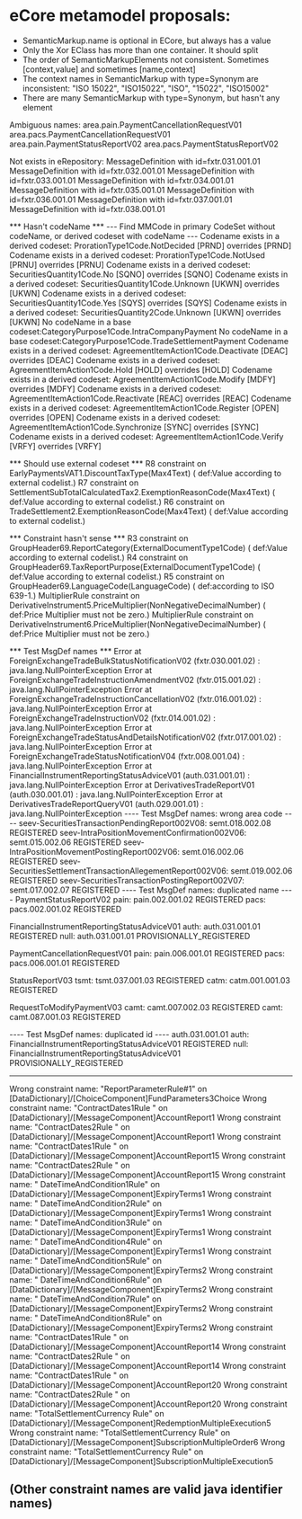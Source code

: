 # eCore metamodel proposals:
- SemanticMarkup.name is optional in ECore, but always has a value
- Only the Xor EClass has more than one container. It should split
- The order of SemanticMarkupElements not consistent. Sometimes [context,value] and sometimes [name,context]
- The context names in  SemanticMarkup with type=Synonym are inconsistent: "ISO 15022", "ISO15022", "ISO", "15022", "ISO15002"  
- There are many SemanticMarkup with type=Synonym, but hasn't any element

Ambiguous names:
area.pain.PaymentCancellationRequestV01 area.pacs.PaymentCancellationRequestV01
area.pain.PaymentStatusReportV02 area.pacs.PaymentStatusReportV02

Not exists in eRepository: 
MessageDefinition with id=fxtr.031.001.01
MessageDefinition with id=fxtr.032.001.01
MessageDefinition with id=fxtr.033.001.01
MessageDefinition with id=fxtr.034.001.01
MessageDefinition with id=fxtr.035.001.01
MessageDefinition with id=fxtr.036.001.01
MessageDefinition with id=fxtr.037.001.01
MessageDefinition with id=fxtr.038.001.01

*** Hasn't codeName ***
--- Find MMCode in primary CodeSet without codeName, or derived codeset with codeName --- 
Codename exists in a derived codeset: ProrationType1Code.NotDecided [PRND] overrides [PRND]
Codename exists in a derived codeset: ProrationType1Code.NotUsed [PRNU] overrides [PRNU]
Codename exists in a derived codeset: SecuritiesQuantity1Code.No [SQNO] overrides [SQNO]
Codename exists in a derived codeset: SecuritiesQuantity1Code.Unknown [UKWN] overrides [UKWN]
Codename exists in a derived codeset: SecuritiesQuantity1Code.Yes [SQYS] overrides [SQYS]
Codename exists in a derived codeset: SecuritiesQuantity2Code.Unknown [UKWN] overrides [UKWN]
No codeName in a base codeset:CategoryPurpose1Code.IntraCompanyPayment
No codeName in a base codeset:CategoryPurpose1Code.TradeSettlementPayment
Codename exists in a derived codeset: AgreementItemAction1Code.Deactivate [DEAC] overrides [DEAC]
Codename exists in a derived codeset: AgreementItemAction1Code.Hold [HOLD] overrides [HOLD]
Codename exists in a derived codeset: AgreementItemAction1Code.Modify [MDFY] overrides [MDFY]
Codename exists in a derived codeset: AgreementItemAction1Code.Reactivate [REAC] overrides [REAC]
Codename exists in a derived codeset: AgreementItemAction1Code.Register [OPEN] overrides [OPEN]
Codename exists in a derived codeset: AgreementItemAction1Code.Synchronize [SYNC] overrides [SYNC]
Codename exists in a derived codeset: AgreementItemAction1Code.Verify [VRFY] overrides [VRFY]

*** Should use external codeset ***
R8 constraint on EarlyPaymentsVAT1.DiscountTaxType(Max4Text)
  ( def:Value according to external codelist.)
R7 constraint on SettlementSubTotalCalculatedTax2.ExemptionReasonCode(Max4Text)
  ( def:Value according to external codelist.)
R6 constraint on TradeSettlement2.ExemptionReasonCode(Max4Text)
  ( def:Value according to external codelist.)

*** Constraint hasn't sense ***
R3 constraint on GroupHeader69.ReportCategory(ExternalDocumentType1Code)
  ( def:Value according to external codelist.)
R4 constraint on GroupHeader69.TaxReportPurpose(ExternalDocumentType1Code)
  ( def:Value according to external codelist.)
R5 constraint on GroupHeader69.LanguageCode(LanguageCode)
  ( def:according to ISO 639-1.)
MultiplierRule constraint on DerivativeInstrument5.PriceMultiplier(NonNegativeDecimalNumber)
  ( def:Price Multiplier must not be zero.)
MultiplierRule constraint on DerivativeInstrument6.PriceMultiplier(NonNegativeDecimalNumber)
  ( def:Price Multiplier must not be zero.)
  
*** Test MsgDef names ***
Error at ForeignExchangeTradeBulkStatusNotificationV02 (fxtr.030.001.02) : java.lang.NullPointerException
Error at ForeignExchangeTradeInstructionAmendmentV02 (fxtr.015.001.02) : java.lang.NullPointerException
Error at ForeignExchangeTradeInstructionCancellationV02 (fxtr.016.001.02) : java.lang.NullPointerException
Error at ForeignExchangeTradeInstructionV02 (fxtr.014.001.02) : java.lang.NullPointerException
Error at ForeignExchangeTradeStatusAndDetailsNotificationV02 (fxtr.017.001.02) : java.lang.NullPointerException
Error at ForeignExchangeTradeStatusNotificationV04 (fxtr.008.001.04) : java.lang.NullPointerException
Error at FinancialInstrumentReportingStatusAdviceV01 (auth.031.001.01) : java.lang.NullPointerException
Error at DerivativesTradeReportV01 (auth.030.001.01) : java.lang.NullPointerException
Error at DerivativesTradeReportQueryV01 (auth.029.001.01) : java.lang.NullPointerException
---- Test MsgDef names: wrong area code ----
seev-SecuritiesTransactionPendingReport002V08: semt.018.002.08  REGISTERED
seev-IntraPositionMovementConfirmation002V06: semt.015.002.06  REGISTERED
seev-IntraPositionMovementPostingReport002V06: semt.016.002.06  REGISTERED
seev-SecuritiesSettlementTransactionAllegementReport002V06: semt.019.002.06  REGISTERED
seev-SecuritiesTransactionPostingReport002V07: semt.017.002.07  REGISTERED
---- Test MsgDef names: duplicated name ----
PaymentStatusReportV02
pain: pain.002.001.02  REGISTERED
pacs: pacs.002.001.02  REGISTERED

FinancialInstrumentReportingStatusAdviceV01
auth: auth.031.001.01  REGISTERED
null: auth.031.001.01  PROVISIONALLY_REGISTERED

PaymentCancellationRequestV01
pain: pain.006.001.01  REGISTERED
pacs: pacs.006.001.01  REGISTERED

StatusReportV03
tsmt: tsmt.037.001.03  REGISTERED
catm: catm.001.001.03  REGISTERED

RequestToModifyPaymentV03
camt: camt.007.002.03  REGISTERED
camt: camt.087.001.03  REGISTERED

---- Test MsgDef names: duplicated id ----
auth.031.001.01
auth: FinancialInstrumentReportingStatusAdviceV01  REGISTERED
null: FinancialInstrumentReportingStatusAdviceV01  PROVISIONALLY_REGISTERED

-------------------
Wrong constraint name: "ReportParameterRule#1" on [DataDictionary]/[ChoiceComponent]FundParameters3Choice
Wrong constraint name: "ContractDates1Rule " on [DataDictionary]/[MessageComponent]AccountReport1
Wrong constraint name: "ContractDates2Rule " on [DataDictionary]/[MessageComponent]AccountReport1
Wrong constraint name: "ContractDates1Rule " on [DataDictionary]/[MessageComponent]AccountReport15
Wrong constraint name: "ContractDates2Rule " on [DataDictionary]/[MessageComponent]AccountReport15
Wrong constraint name: " DateTimeAndCondition1Rule" on [DataDictionary]/[MessageComponent]ExpiryTerms1
Wrong constraint name: " DateTimeAndCondition2Rule" on [DataDictionary]/[MessageComponent]ExpiryTerms1
Wrong constraint name: " DateTimeAndCondition3Rule" on [DataDictionary]/[MessageComponent]ExpiryTerms1
Wrong constraint name: " DateTimeAndCondition4Rule" on [DataDictionary]/[MessageComponent]ExpiryTerms1
Wrong constraint name: " DateTimeAndCondition5Rule" on [DataDictionary]/[MessageComponent]ExpiryTerms2
Wrong constraint name: " DateTimeAndCondition6Rule" on [DataDictionary]/[MessageComponent]ExpiryTerms2
Wrong constraint name: " DateTimeAndCondition7Rule" on [DataDictionary]/[MessageComponent]ExpiryTerms2
Wrong constraint name: " DateTimeAndCondition8Rule" on [DataDictionary]/[MessageComponent]ExpiryTerms2
Wrong constraint name: "ContractDates1Rule " on [DataDictionary]/[MessageComponent]AccountReport14
Wrong constraint name: "ContractDates2Rule " on [DataDictionary]/[MessageComponent]AccountReport14
Wrong constraint name: "ContractDates1Rule " on [DataDictionary]/[MessageComponent]AccountReport20
Wrong constraint name: "ContractDates2Rule " on [DataDictionary]/[MessageComponent]AccountReport20
Wrong constraint name: "TotalSettlementCurrency Rule" on [DataDictionary]/[MessageComponent]RedemptionMultipleExecution5
Wrong constraint name: "TotalSettlementCurrency Rule" on [DataDictionary]/[MessageComponent]SubscriptionMultipleOrder6
Wrong constraint name: "TotalSettlementCurrency Rule" on [DataDictionary]/[MessageComponent]SubscriptionMultipleExecution5

(Other constraint names are valid java identifier names)  
----------------